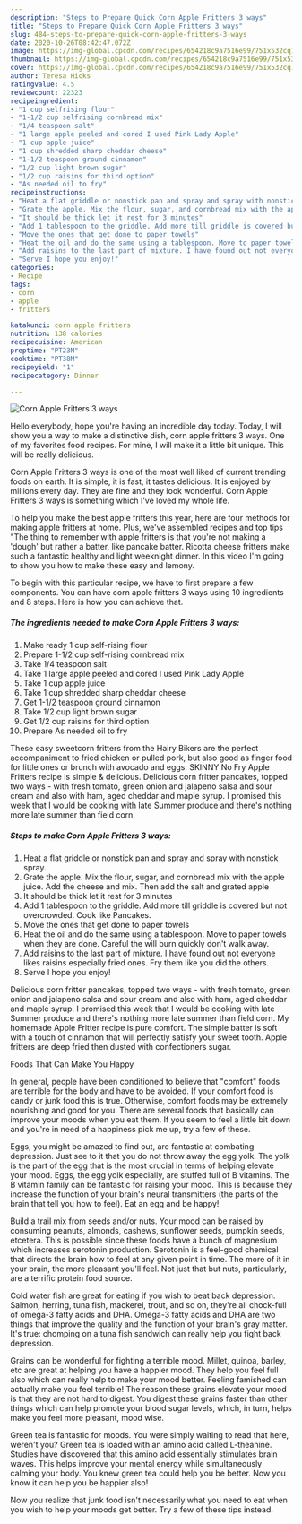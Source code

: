 ```yaml
---
description: "Steps to Prepare Quick Corn Apple Fritters 3 ways"
title: "Steps to Prepare Quick Corn Apple Fritters 3 ways"
slug: 484-steps-to-prepare-quick-corn-apple-fritters-3-ways
date: 2020-10-26T08:42:47.072Z
image: https://img-global.cpcdn.com/recipes/654218c9a7516e99/751x532cq70/corn-apple-fritters-3-ways-recipe-main-photo.jpg
thumbnail: https://img-global.cpcdn.com/recipes/654218c9a7516e99/751x532cq70/corn-apple-fritters-3-ways-recipe-main-photo.jpg
cover: https://img-global.cpcdn.com/recipes/654218c9a7516e99/751x532cq70/corn-apple-fritters-3-ways-recipe-main-photo.jpg
author: Teresa Hicks
ratingvalue: 4.5
reviewcount: 22323
recipeingredient:
- "1 cup selfrising flour"
- "1-1/2 cup selfrising cornbread mix"
- "1/4 teaspoon salt"
- "1 large apple peeled and cored I used Pink Lady Apple"
- "1 cup apple juice"
- "1 cup shredded sharp cheddar cheese"
- "1-1/2 teaspoon ground cinnamon"
- "1/2 cup light brown sugar"
- "1/2 cup raisins for third option"
- "As needed oil to fry"
recipeinstructions:
- "Heat a flat griddle or nonstick pan and spray and spray with nonstick spray."
- "Grate the apple. Mix the flour, sugar, and cornbread mix with the apple juice. Add the cheese and mix. Then add the salt and grated apple"
- "It should be thick let it rest for 3 minutes"
- "Add 1 tablespoon to the griddle. Add more till griddle is covered but not overcrowded. Cook like Pancakes."
- "Move the ones that get done to paper towels"
- "Heat the oil and do the same using a tablespoon. Move to paper towels when they are done. Careful the will burn quickly don&#39;t walk away."
- "Add raisins to the last part of mixture. I have found out not everyone likes raisins especially fried ones. Fry them like you did the others."
- "Serve I hope you enjoy!"
categories:
- Recipe
tags:
- corn
- apple
- fritters

katakunci: corn apple fritters 
nutrition: 138 calories
recipecuisine: American
preptime: "PT23M"
cooktime: "PT38M"
recipeyield: "1"
recipecategory: Dinner

---
```



![Corn Apple Fritters 3 ways](https://img-global.cpcdn.com/recipes/654218c9a7516e99/751x532cq70/corn-apple-fritters-3-ways-recipe-main-photo.jpg)

Hello everybody, hope you're having an incredible day today. Today, I will show you a way to make a distinctive dish, corn apple fritters 3 ways. One of my favorites food recipes. For mine, I will make it a little bit unique. This will be really delicious.

Corn Apple Fritters 3 ways is one of the most well liked of current trending foods on earth. It is simple, it is fast, it tastes delicious. It is enjoyed by millions every day. They are fine and they look wonderful. Corn Apple Fritters 3 ways is something which I've loved my whole life.

To help you make the best apple fritters this year, here are four methods for making apple fritters at home. Plus, we&#39;ve assembled recipes and top tips &#34;The thing to remember with apple fritters is that you&#39;re not making a &#39;dough&#39; but rather a batter, like pancake batter. Ricotta cheese fritters make such a fantastic healthy and light weeknight dinner. In this video I&#39;m going to show you how to make these easy and lemony.


To begin with this particular recipe, we have to first prepare a few components. You can have corn apple fritters 3 ways using 10 ingredients and 8 steps. Here is how you can achieve that.

<!--inarticleads1-->

##### The ingredients needed to make Corn Apple Fritters 3 ways:

1. Make ready 1 cup self-rising flour
1. Prepare 1-1/2 cup self-rising cornbread mix
1. Take 1/4 teaspoon salt
1. Take 1 large apple peeled and cored I used Pink Lady Apple
1. Take 1 cup apple juice
1. Take 1 cup shredded sharp cheddar cheese
1. Get 1-1/2 teaspoon ground cinnamon
1. Take 1/2 cup light brown sugar
1. Get 1/2 cup raisins for third option
1. Prepare As needed oil to fry


These easy sweetcorn fritters from the Hairy Bikers are the perfect accompaniment to fried chicken or pulled pork, but also good as finger food for little ones or brunch with avocado and eggs. SKINNY No Fry Apple Fritters recipe is simple &amp; delicious. Delicious corn fritter pancakes, topped two ways - with fresh tomato, green onion and jalapeno salsa and sour cream and also with ham, aged cheddar and maple syrup. I promised this week that I would be cooking with late Summer produce and there&#39;s nothing more late summer than field corn. 

<!--inarticleads2-->

##### Steps to make Corn Apple Fritters 3 ways:

1. Heat a flat griddle or nonstick pan and spray and spray with nonstick spray.
1. Grate the apple. Mix the flour, sugar, and cornbread mix with the apple juice. Add the cheese and mix. Then add the salt and grated apple
1. It should be thick let it rest for 3 minutes
1. Add 1 tablespoon to the griddle. Add more till griddle is covered but not overcrowded. Cook like Pancakes.
1. Move the ones that get done to paper towels
1. Heat the oil and do the same using a tablespoon. Move to paper towels when they are done. Careful the will burn quickly don&#39;t walk away.
1. Add raisins to the last part of mixture. I have found out not everyone likes raisins especially fried ones. Fry them like you did the others.
1. Serve I hope you enjoy!


Delicious corn fritter pancakes, topped two ways - with fresh tomato, green onion and jalapeno salsa and sour cream and also with ham, aged cheddar and maple syrup. I promised this week that I would be cooking with late Summer produce and there&#39;s nothing more late summer than field corn. My homemade Apple Fritter recipe is pure comfort. The simple batter is soft with a touch of cinnamon that will perfectly satisfy your sweet tooth. Apple fritters are deep fried then dusted with confectioners sugar. 

Foods That Can Make You Happy


In general, people have been conditioned to believe that "comfort" foods are terrible for the body and have to be avoided. If your comfort food is candy or junk food this is true. Otherwise, comfort foods may be extremely nourishing and good for you. There are several foods that basically can improve your moods when you eat them. If you seem to feel a little bit down and you're in need of a happiness pick me up, try a few of these.

Eggs, you might be amazed to find out, are fantastic at combating depression. Just see to it that you do not throw away the egg yolk. The yolk is the part of the egg that is the most crucial in terms of helping elevate your mood. Eggs, the egg yolk especially, are stuffed full of B vitamins. The B vitamin family can be fantastic for raising your mood. This is because they increase the function of your brain's neural transmitters (the parts of the brain that tell you how to feel). Eat an egg and be happy!

Build a trail mix from seeds and/or nuts. Your mood can be raised by consuming peanuts, almonds, cashews, sunflower seeds, pumpkin seeds, etcetera. This is possible since these foods have a bunch of magnesium which increases serotonin production. Serotonin is a feel-good chemical that directs the brain how to feel at any given point in time. The more of it in your brain, the more pleasant you'll feel. Not just that but nuts, particularly, are a terrific protein food source.

Cold water fish are great for eating if you wish to beat back depression. Salmon, herring, tuna fish, mackerel, trout, and so on, they're all chock-full of omega-3 fatty acids and DHA. Omega-3 fatty acids and DHA are two things that improve the quality and the function of your brain's gray matter. It's true: chomping on a tuna fish sandwich can really help you fight back depression. 

Grains can be wonderful for fighting a terrible mood. Millet, quinoa, barley, etc are great at helping you have a happier mood. They help you feel full also which can really help to make your mood better. Feeling famished can actually make you feel terrible! The reason these grains elevate your mood is that they are not hard to digest. You digest these grains faster than other things which can help promote your blood sugar levels, which, in turn, helps make you feel more pleasant, mood wise.

Green tea is fantastic for moods. You were simply waiting to read that here, weren't you? Green tea is loaded with an amino acid called L-theanine. Studies have discovered that this amino acid essentially stimulates brain waves. This helps improve your mental energy while simultaneously calming your body. You knew green tea could help you be better. Now you know it can help you be happier also!

Now you realize that junk food isn't necessarily what you need to eat when you wish to help your moods get better. Try  a few  of  these  tips  instead.

